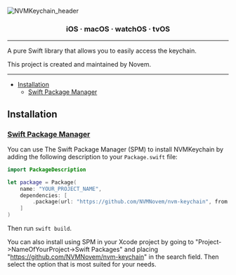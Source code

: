 ![NVMKeychain_header](https://github.com/NVMNovem/NVMKeychain_swift/assets/44820440/edf93258-f496-48c7-88e6-55fc4af53fa5)


<h3 align="center">iOS · macOS · watchOS · tvOS</h3>

---

A pure Swift library that allows you to easily access the keychain.

This project is created and maintained by Novem.

---

- [Installation](#installation)
  - [Swift Package Manager](#swift-package-manager)

## Installation

### [Swift Package Manager](https://swift.org/package-manager/)

You can use The Swift Package Manager (SPM) to install NVMKeychain by adding the following description to your `Package.swift` file:

```swift
import PackageDescription

let package = Package(
    name: "YOUR_PROJECT_NAME",
    dependencies: [
        .package(url: "https://github.com/NVMNovem/nvm-keychain", from: "1.0.0"),
    ]
)
```
Then run `swift build`. 

You can also install using SPM in your Xcode project by going to 
"Project->NameOfYourProject->Swift Packages" and placing "https://github.com/NVMNovem/nvm-keychain" in the 
search field. Then select the option that is most suited for your needs.
